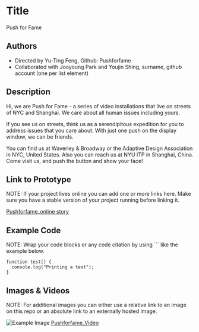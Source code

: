 # Title
Push for Fame

## Authors
- Directed by Yu-Ting Feng, Github: Pushforfame
- Collaborated with Jooyoung Park and Youjin Shing, surname, github account (one per list element)

## Description
Hi, we are Push for Fame - a series of video installations that live on streets of NYC and Shanghai. We care about all human issues including yours.

If you see us on streets, think us as a serendipitous expedition for you to address issues that you care about. With just one push on the display window, we can be friends. 

You can find us at Waverley & Broadway or the Adaptive Design Association in NYC, United States. Also you can reach us at NYU ITP in Shanghai, China. Come visit us, and push the button and show your face!

## Link to Prototype
NOTE: If your project lives online you can add one or more links here. Make sure you have a stable version of your project running before linking it.

[Pushforfame_online story](http://pushforfame.herokuapp.com/ "Example Link")


## Example Code
NOTE: Wrap your code blocks or any code citation by using ``` like the example below.
```
function test() {
  console.log("Printing a test");
}
```

## Images & Videos
NOTE: For additional images you can either use a relative link to an image on this repo or an absolute link to an externally hosted image.

![Example Image](http://feng-yuting.com/wp-content/uploads/2014/03/15mins_PUSH.jpg "Example Image")
[Pushforfame_Video](https://www.youtube.com/watch?v=zCPx_WEGuFk "Example Link")


